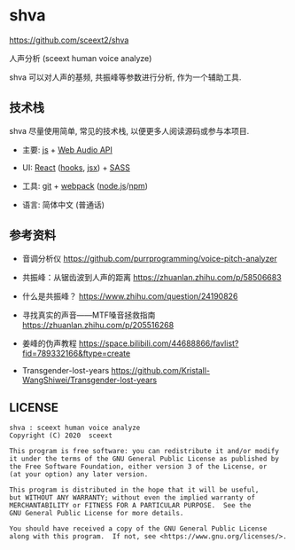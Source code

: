 <!-- shva/README.md -->
<!-- lang: zh_CN -->

# shva
<https://github.com/sceext2/shva>

人声分析 (sceext human voice analyze)

shva 可以对人声的基频, 共振峰等参数进行分析, 作为一个辅助工具.


## 技术栈
shva 尽量使用简单, 常见的技术栈, 以便更多人阅读源码或参与本项目.

+ 主要: [js](https://developer.mozilla.org/en-US/docs/Web/javascript) +
  [Web Audio API](https://developer.mozilla.org/en-US/docs/Web/API/Web_Audio_API)

+ UI: [React](https://reactjs.org/) ([hooks](https://reactjs.org/docs/hooks-intro.html),
  [jsx](https://reactjs.org/docs/introducing-jsx.html)) +
  [SASS](https://sass-lang.com/)

+ 工具: [git](https://git-scm.com/) + [webpack](https://webpack.js.org/)
  ([node.js](https://nodejs.org/en/)/[npm](https://www.npmjs.com/))

+ 语言: 简体中文 (普通话)


## 参考资料

+ 音调分析仪  <https://github.com/purrprogramming/voice-pitch-analyzer>

+ 共振峰：从锯齿波到人声的距离  <https://zhuanlan.zhihu.com/p/58506683>

+ 什么是共振峰？  <https://www.zhihu.com/question/24190826>

+ 寻找真实的声音——MTF嗓音拯救指南  <https://zhuanlan.zhihu.com/p/205516268>

+ 姜峰的伪声教程  <https://space.bilibili.com/44688866/favlist?fid=789332166&ftype=create>

+ Transgender-lost-years  <https://github.com/Kristall-WangShiwei/Transgender-lost-years>


## LICENSE

```
shva : sceext human voice analyze
Copyright (C) 2020  sceext

This program is free software: you can redistribute it and/or modify
it under the terms of the GNU General Public License as published by
the Free Software Foundation, either version 3 of the License, or
(at your option) any later version.

This program is distributed in the hope that it will be useful,
but WITHOUT ANY WARRANTY; without even the implied warranty of
MERCHANTABILITY or FITNESS FOR A PARTICULAR PURPOSE.  See the
GNU General Public License for more details.

You should have received a copy of the GNU General Public License
along with this program.  If not, see <https://www.gnu.org/licenses/>.
```
